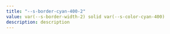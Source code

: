 ```yaml
---
title: "--s-border-cyan-400-2"
value: var(--s-border-width-2) solid var(--s-color-cyan-400)
description: description
---
```

